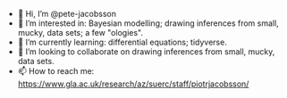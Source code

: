 - 👋 Hi, I’m @pete-jacobsson
- 👀 I’m interested in: Bayesian modelling; drawing inferences from small, mucky, data sets; a few "ologies".
- 🌱 I’m currently learning: differential equations; tidyverse.
- 💞️ I’m looking to collaborate on drawing inferences from small, mucky, data sets.
- 📫 How to reach me: https://www.gla.ac.uk/research/az/suerc/staff/piotrjacobsson/

<!---
pete-jacobsson/pete-jacobsson is a ✨ special ✨ repository because its `README.md` (this file) appears on your GitHub profile.
You can click the Preview link to take a look at your changes.
--->
